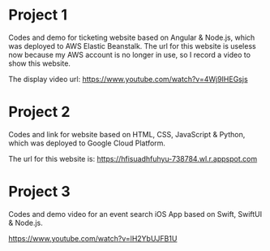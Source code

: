 # Project 1

Codes and demo for ticketing website based on Angular & Node.js, which was deployed to AWS Elastic Beanstalk. The url for this website is useless now because my AWS account is no longer in use, so I record a video to show this website.

The display video url: https://www.youtube.com/watch?v=4Wj9IHEGsjs

# Project 2

Codes and link for website based on HTML, CSS, JavaScript & Python, which was deployed to Google Cloud Platform.

The url for this website is: https://hfisuadhfuhyu-738784.wl.r.appspot.com

# Project 3

Codes and demo video for an event search iOS App based on Swift, SwiftUI & Node.js.

https://www.youtube.com/watch?v=lH2YbUJFB1U
